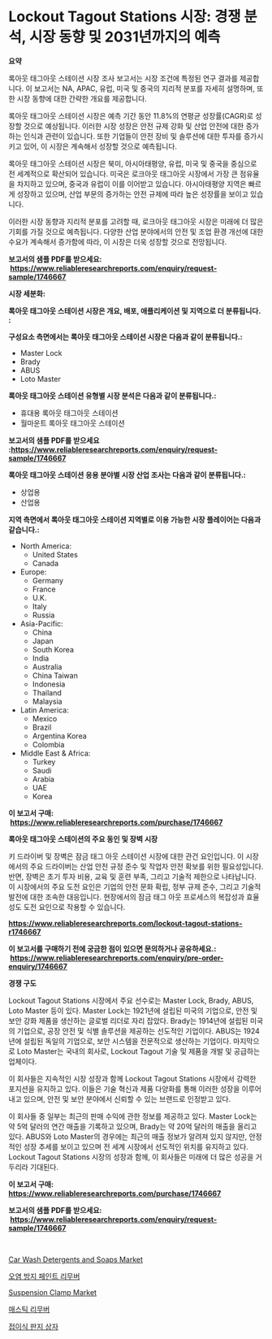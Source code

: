 <p><h1>Lockout Tagout Stations 시장: 경쟁 분석, 시장 동향 및 2031년까지의 예측</h1></p><p><strong>요약</strong></p>
<p><p>록아웃 태그아웃 스테이션 시장 조사 보고서는 시장 조건에 특정된 연구 결과를 제공합니다. 이 보고서는 NA, APAC, 유럽, 미국 및 중국의 지리적 분포를 자세히 설명하며, 또한 시장 동향에 대한 간략한 개요를 제공합니다. </p><p>록아웃 태그아웃 스테이션 시장은 예측 기간 동안 11.8%의 연평균 성장률(CAGR)로 성장할 것으로 예상됩니다. 이러한 시장 성장은 안전 규제 강화 및 산업 안전에 대한 증가하는 인식과 관련이 있습니다. 또한 기업들이 안전 장비 및 솔루션에 대한 투자를 증가시키고 있어, 이 시장은 계속해서 성장할 것으로 예측됩니다. </p><p>록아웃 태그아웃 스테이션 시장은 북미, 아시아태평양, 유럽, 미국 및 중국을 중심으로 전 세계적으로 확산되어 있습니다. 미국은 로크아웃 태그아웃 시장에서 가장 큰 점유율을 차지하고 있으며, 중국과 유럽이 이를 이어받고 있습니다. 아시아태평양 지역은 빠르게 성장하고 있으며, 산업 부문의 증가하는 안전 규제에 따라 높은 성장률을 보이고 있습니다. </p><p>이러한 시장 동향과 지리적 분포를 고려할 때, 로크아웃 태그아웃 시장은 미래에 더 많은 기회를 가질 것으로 예측됩니다. 다양한 산업 분야에서의 안전 및 조업 환경 개선에 대한 수요가 계속해서 증가함에 따라, 이 시장은 더욱 성장할 것으로 전망됩니다.</p></p>
<p><strong>보고서의 샘플 PDF를 받으세요: &nbsp;<a href="https://www.reliableresearchreports.com/enquiry/request-sample/1746667">https://www.reliableresearchreports.com/enquiry/request-sample/1746667</a></strong></p>
<p><strong>시장 세분화:</strong></p>
<p><strong> 록아웃 태그아웃 스테이션 시장은 개요, 배포, 애플리케이션 및 지역으로 더 분류됩니다. :</strong></p>
<p><strong>구성요소 측면에서는 록아웃 태그아웃 스테이션 시장은 다음과 같이 분류됩니다.:</strong></p>
<p><ul><li>Master Lock</li><li>Brady</li><li>ABUS</li><li>Loto Master</li></ul></p>
<p><strong> 록아웃 태그아웃 스테이션 유형별 시장 분석은 다음과 같이 분류됩니다.:</strong></p>
<p><ul><li>휴대용 록아웃 태그아웃 스테이션</li><li>월마운트 록아웃 태그아웃 스테이션</li></ul></p>
<p><strong>보고서의 샘플 PDF를 받으세요 :<a href="https://www.reliableresearchreports.com/enquiry/request-sample/1746667">https://www.reliableresearchreports.com/enquiry/request-sample/1746667</a></strong></p>
<p><strong> 록아웃 태그아웃 스테이션 응용 분야별 시장 산업 조사는 다음과 같이 분류됩니다.:</strong></p>
<p><ul><li>상업용</li><li>산업용</li></ul></p>
<p><strong>지역 측면에서 록아웃 태그아웃 스테이션 지역별로 이용 가능한 시장 플레이어는 다음과 같습니다.:</strong></p>
<p><ul>
    <li>
        North America:
        <ul>
            <li>United States</li>
            <li>Canada</li>
        </ul>
    </li>
    <li>
        Europe:
        <ul>
            <li>Germany</li>
            <li>France</li>
            <li>U.K.</li>
            <li>Italy</li>
            <li>Russia</li>
        </ul>
    </li>
    <li>
        Asia-Pacific:
        <ul>
            <li>China</li>
            <li>Japan</li>
            <li>South Korea</li>
            <li>India</li>
            <li>Australia</li>
            <li>China Taiwan</li>
            <li>Indonesia</li>
            <li>Thailand</li>
            <li>Malaysia</li>
        </ul>
    </li>
    <li>
        Latin America:
        <ul>
            <li>Mexico</li>
            <li>Brazil</li>
            <li>Argentina Korea</li>
            <li>Colombia</li>
        </ul>
    </li>
    <li>
        Middle East & Africa:
        <ul>
            <li>Turkey</li>
            <li>Saudi</li>
            <li>Arabia</li>
            <li>UAE</li>
            <li>Korea</li>
        </ul>
    </li>
    </ul></p>
<p><strong>이 보고서 구매: &nbsp;<a href="https://www.reliableresearchreports.com/purchase/1746667">https://www.reliableresearchreports.com/purchase/1746667</a></strong></p>
<p><strong>록아웃 태그아웃 스테이션의 주요 동인 및 장벽 시장</strong></p>
<p><p>키 드라이버 및 장벽은 잠금 태그 아웃 스테이션 시장에 대한 관건 요인입니다. 이 시장에서의 주요 드라이버는 산업 안전 규정 준수 및 작업자 안전 확보를 위한 필요성입니다. 반면, 장벽은 초기 투자 비용, 교육 및 훈련 부족, 그리고 기술적 제한으로 나타납니다. 이 시장에서의 주요 도전 요인은 기업의 안전 문화 확립, 정부 규제 준수, 그리고 기술적 발전에 대한 조속한 대응입니다. 현장에서의 잠금 태그 아웃 프로세스의 복잡성과 효율성도 도전 요인으로 작용할 수 있습니다.</p></p>
<p><strong><a href="https://www.reliableresearchreports.com/lockout-tagout-stations-r1746667">https://www.reliableresearchreports.com/lockout-tagout-stations-r1746667</a></strong></p>
<p><strong>이 보고서를 구매하기 전에 궁금한 점이 있으면 문의하거나 공유하세요.: &nbsp;<a href="https://www.reliableresearchreports.com/enquiry/pre-order-enquiry/1746667">https://www.reliableresearchreports.com/enquiry/pre-order-enquiry/1746667</a></strong></p>
<p><strong>경쟁 구도</strong></p>
<p><p>Lockout Tagout Stations 시장에서 주요 선수로는 Master Lock, Brady, ABUS, Loto Master 등이 있다. Master Lock는 1921년에 설립된 미국의 기업으로, 안전 및 보안 강화 제품을 생산하는 글로벌 리더로 자리 잡았다. Brady는 1914년에 설립된 미국의 기업으로, 공장 안전 및 식별 솔루션을 제공하는 선도적인 기업이다. ABUS는 1924년에 설립된 독일의 기업으로, 보안 시스템을 전문적으로 생산하는 기업이다. 마지막으로 Loto Master는 국내의 회사로, Lockout Tagout 기술 및 제품을 개발 및 공급하는 업체이다.</p><p>이 회사들은 지속적인 시장 성장과 함께 Lockout Tagout Stations 시장에서 강력한 포지션을 유지하고 있다. 이들은 기술 혁신과 제품 다양화를 통해 이러한 성장을 이루어내고 있으며, 안전 및 보안 분야에서 신뢰할 수 있는 브랜드로 인정받고 있다.</p><p>이 회사들 중 일부는 최근의 판매 수익에 관한 정보를 제공하고 있다. Master Lock는 약 5억 달러의 연간 매출을 기록하고 있으며, Brady는 약 20억 달러의 매출을 올리고 있다. ABUS와 Loto Master의 경우에는 최근의 매출 정보가 알려져 있지 않지만, 안정적인 성장 추세를 보이고 있으며 전 세계 시장에서 선도적인 위치를 유지하고 있다. Lockout Tagout Stations 시장의 성장과 함께, 이 회사들은 미래에 더 많은 성공을 거두리라 기대된다.</p></p>
<p><strong>이 보고서 구매: &nbsp; <a href="https://www.reliableresearchreports.com/purchase/1746667">https://www.reliableresearchreports.com/purchase/1746667</a></strong></p>
<p><strong>보고서의 샘플 PDF를 받으세요: &nbsp;<a href="https://www.reliableresearchreports.com/enquiry/request-sample/1746667">https://www.reliableresearchreports.com/enquiry/request-sample/1746667</a></strong><strong></strong></p>
<p>&nbsp;</p>
<p><p><a href="https://issuu.com/reportprime-2/docs/car-wash-detergents-and-soaps-market-size-2030.ppt">Car Wash Detergents and Soaps Market</a></p><p><a href="https://github.com/lzrvbyqzftro57/Market-Research-Report-List-1/blob/main/181142225750.md">오염 방지 페인트 리무버</a></p><p><a href="https://github.com/gulaimolin/Market-Research-Report-List-4/blob/main/suspension-clamp-market.md">Suspension Clamp Market</a></p><p><a href="https://github.com/vs019sa3m8x/Market-Research-Report-List-1/blob/main/402525925751.md">매스틱 리무버</a></p><p><a href="https://medium.com/@margrethowe2016/quot-%EB%94%94%EC%BD%94%EB%94%A9-%ED%8F%B4%EB%94%A9-%EC%B9%B4%ED%8A%BC-%EC%83%81%EC%9E%90-%EC%8B%9C%EC%9E%A5-%EB%A9%94%ED%8A%B8%EB%A6%AD%EC%8A%A4-%EC%8B%9C%EC%9E%A5-%EC%A0%90%EC%9C%A0%EC%9C%A8-%ED%8A%B8%EB%A0%8C%EB%93%9C-%EB%B0%8F-%EC%84%B1%EC%9E%A5-%ED%8C%A8%ED%84%B4-quot-f208417ef427">접이식 판지 상자</a></p></p>